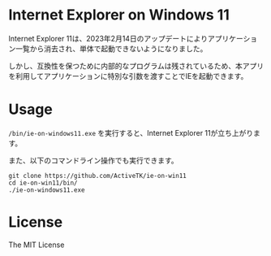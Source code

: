 # Internet Explorer on Windows 11

Internet Explorer 11は、2023年2月14日のアップデートによりアプリケーション一覧から消去され、単体で起動できないようになりました。

しかし、互換性を保つために内部的なプログラムは残されているため、本アプリを利用してアプリケーションに特別な引数を渡すことでIEを起動できます。

# Usage

`/bin/ie-on-windows11.exe` を実行すると、Internet Explorer 11が立ち上がります。

また、以下のコマンドライン操作でも実行できます。

```
git clone https://github.com/ActiveTK/ie-on-win11
cd ie-on-win11/bin/
./ie-on-windows11.exe
```

# License

The MIT License
